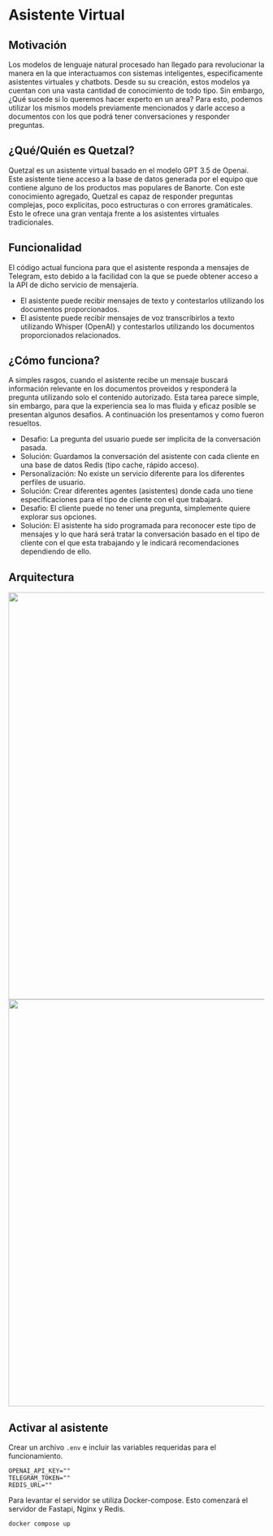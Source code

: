 # Asistente Virtual


## Motivación

Los modelos de lenguaje natural procesado han llegado para revolucionar la manera en la que interactuamos con sistemas inteligentes, especificamente asistentes virtuales y chatbots.
Desde su su creación, estos modelos ya cuentan con una vasta cantidad de conocimiento de todo tipo. Sin embargo, ¿Qué sucede si lo queremos hacer experto en un area? Para esto, podemos utilizar los mismos models previamente mencionados y darle acceso a documentos 
con los que podrá tener conversaciones y responder preguntas.


## ¿Qué/Quién es Quetzal?

Quetzal es un asistente virtual basado en el modelo GPT 3.5 de Openai. Este asistente tiene acceso a la base de datos generada por el equipo que contiene alguno de los productos mas populares de Banorte. Con este conocimiento agregado, Quetzal es capaz de responder preguntas complejas, poco explicitas, poco estructuras o con errores gramáticales. Esto le ofrece una gran ventaja frente a los asistentes virtuales tradicionales.

## Funcionalidad

El código actual funciona para que el asistente responda a mensajes de Telegram, esto debido a la facilidad con la que se puede obtener acceso a la API de dicho servicio de mensajería.
* El asistente puede recibir mensajes de texto y contestarlos utilizando los documentos proporcionados.
* El asistente puede recibir mensajes de voz transcribirlos a texto utilizando Whisper (OpenAI) y contestarlos utilizando los documentos proporcionados relacionados.


## ¿Cómo funciona?

A simples rasgos, cuando el asistente recibe un mensaje buscará información relevante en los documentos proveidos y responderá la pregunta utilizando solo el contenido autorizado.
Esta tarea parece simple, sin embargo, para que la experiencia sea lo mas fluida y eficaz posible se presentan algunos desafios. A continuación los presentamos y como fueron resueltos.
* Desafio: La pregunta del usuario puede ser implicita de la conversación pasada.
* Solución: Guardamos la conversación del asistente con cada cliente en una base de datos Redis (tipo cache, rápido acceso).
* Personalización: No existe un servicio diferente para los diferentes perfiles de usuario.
* Solución: Crear diferentes agentes (asistentes) donde cada uno tiene especificaciones para el tipo de cliente con el que trabajará.
* Desafio: El cliente puede no tener una pregunta, simplemente quiere explorar sus opciones.
* Solución: El asistente ha sido programada para reconocer este tipo de mensajes y lo que hará será tratar la conversación basado en el tipo de cliente con el que esta trabajando y le indicará recomendaciones dependiendo de ello.


## Arquitectura

<img src="https://random-jerry.s3.amazonaws.com/Arq.png" width="800" >
<img src="https://random-jerry.s3.amazonaws.com/infra_banorte.png" width="800" >

## Activar al asistente

Crear un archivo `.env` e incluir las variables requeridas para el funcionamiento.
```
OPENAI_API_KEY=""
TELEGRAM_TOKEN=""
REDIS_URL=""
```

Para levantar el servidor se utiliza Docker-compose. Esto comenzará el servidor de Fastapi, Nginx y Redis.
```
docker compose up
```


